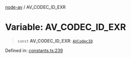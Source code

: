 [node-av](../globals.md) / AV\_CODEC\_ID\_EXR

# Variable: AV\_CODEC\_ID\_EXR

> `const` **AV\_CODEC\_ID\_EXR**: [`AVCodecID`](../type-aliases/AVCodecID.md)

Defined in: [constants.ts:239](https://github.com/seydx/av/blob/f8631fc881b394300b1479f511d55cf1c370a87f/src/constants/constants.ts#L239)
